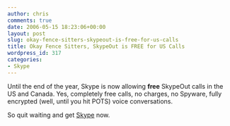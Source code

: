 ```yaml
---
author: chris
comments: true
date: 2006-05-15 18:23:06+00:00
layout: post
slug: okay-fence-sitters-skypeout-is-free-for-us-calls
title: Okay Fence Sitters, SkypeOut is FREE for US Calls
wordpress_id: 317
categories:
- Skype
---
```


Until the end of the year, Skype is now allowing **free** SkypeOut calls in the US and Canada. Yes, completely free calls, no charges, no Spyware, fully encrypted (well, until you hit POTS) voice conversations.

So quit waiting and get [Skype](http://www.skype.com/) now.
